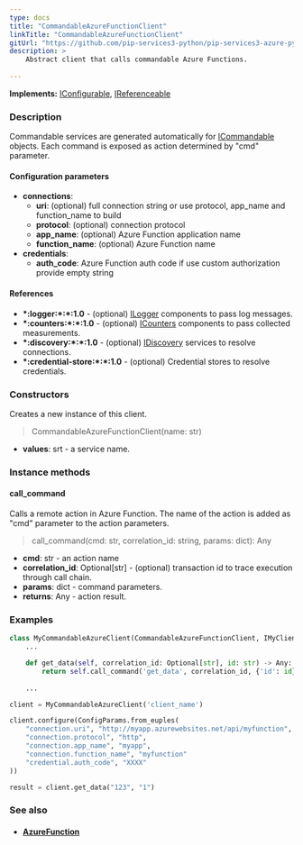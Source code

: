 ```yaml
---
type: docs
title: "CommandableAzureFunctionClient"
linkTitle: "CommandableAzureFunctionClient"
gitUrl: "https://github.com/pip-services3-python/pip-services3-azure-python"
description: >
    Abstract client that calls commandable Azure Functions.
 
---
```


**Implements:** [IConfigurable](../../../commons/config/iconfigurable), [IReferenceable](../../../commons/refer/ireferenceable)

### Description

Commandable services are generated automatically for [ICommandable](../../../commons/commands/icommandable.md) objects. Each command is exposed as action determined by "cmd" parameter.


#### Configuration parameters

- **connections**:
    - **uri**: (optional) full connection string or use protocol, app_name and function_name to build
    - **protocol**: (optional) connection protocol
    - **app_name**: (optional) Azure Function application name
    - **function_name**: (optional) Azure Function name
- **credentials**:
    - **auth_code**: Azure Function auth code if use custom authorization provide empty string

#### References
- **\*:logger:\*:\*:1.0** - (optional) [ILogger](../../../components/log/ilogger) components to pass log messages.
- **\*:counters:\*:\*:1.0** - (optional) [ICounters](../../../components/count/icounters) components to pass collected measurements.
- **\*:discovery:\*:\*:1.0** - (optional) [IDiscovery](../../../components/connect/idiscovery) services to resolve connections.
- **\*:credential-store:\*:\*:1.0** - (optional) Credential stores to resolve credentials.

### Constructors
Creates a new instance of this client.

> CommandableAzureFunctionClient(name: str)

- **values**: srt - a service name.


### Instance methods

#### call_command
Calls a remote action in Azure Function.
The name of the action is added as "cmd" parameter
to the action parameters. 

> call_command(cmd: str, correlation_id: string, params: dict): Any

- **cmd**: str - an action name
- **correlation_id**: Optional[str] - (optional) transaction id to trace execution through call chain.
- **params**: dict - command parameters.
- **returns**: Any - action result.


### Examples

```python
class MyCommandableAzureClient(CommandableAzureFunctionClient, IMyClient):
    ...

    def get_data(self, correlation_id: Optional[str], id: str) -> Any:
        return self.call_command('get_data', correlation_id, {'id': id})
        
    ...

client = MyCommandableAzureClient('client_name')

client.configure(ConfigParams.from_еuples(
    "connection.uri", "http://myapp.azurewebsites.net/api/myfunction",
    "connection.protocol", "http",
    "connection.app_name", "myapp",
    "connection.function_name", "myfunction"
    "credential.auth_code", "XXXX"
))

result = client.get_data("123", "1")
```

### See also
- #### [AzureFunction](../../containers/azure_function/)
